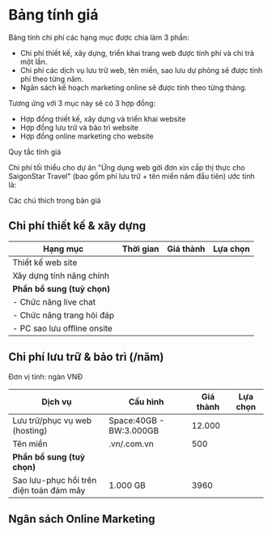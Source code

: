 # Bảng tính giá

Bảng tính chi phí các hạng mục được chia làm 3 phần:

* Chi phí thiết kế, xây dựng, triển khai trang web được tính phí và chi trả một lần.
* Chi phí các dịch vụ lưu trữ web, tên miền, sao lưu dự phòng sẽ được tính phí theo từng năm.
* Ngân sách kế hoạch marketing online sẽ được tính theo từng tháng.

Tương ứng với 3 mục này sẽ có 3 hợp đồng:

* Hợp đồng thiết kế, xây dựng và triển khai website
* Hợp đồng lưu trữ và bảo trì website
* Hợp đồng online marketing cho website

Quy tắc tính giá

Chi phí tối thiểu cho dự án "Ứng dụng web gởi đơn xin cấp thị thực cho SaigonStar Travel" (bao gồm phí lưu trữ + tên miền năm đầu tiên) ước tính là: 

Các chú thích trong bản giá



## Chi phí thiết kế & xây dựng 

| Hạng mục                 | Thời gian | Giá thành | Lựa chọn |
|--------------------------|-----------|-----------|----------|
| Thiết kế web site        |           |           |          |
| Xây dựng tính năng chính  | | | |
| **Phần bổ sung (tuỳ chọn)** | | | |
| - Chức năng live chat | | | |
| - Chức năng trang hỏi đáp | | | |
| - PC sao lưu offline onsite | | | |

## Chi phí lưu trữ & bảo trì (/năm)

Đơn vị tính: ngàn VNĐ

| Dịch vụ | Cấu hình | Giá thành | Lựa chọn |
|---------|----------|-----------|----------|
| Lưu trữ/phục vụ web (hosting) | Space:40GB - BW:3.000GB | 12.000 |  |
| Tên miền | .vn/.com.vn | 500 | |
| **Phần bổ sung (tuỳ chọn)** | | | |
| Sao lưu-phục hồi trên điện toán đám mây | 1.000 GB | 3960 | |


## Ngân sách Online Marketing


